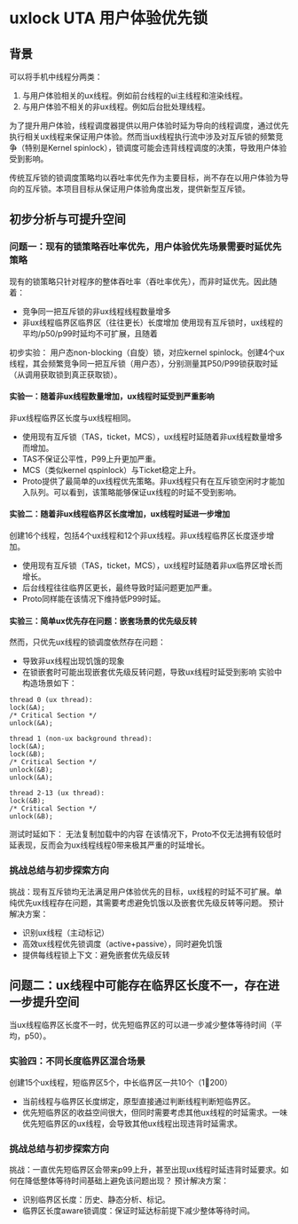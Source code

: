 # uxlock UTA 用户体验优先锁

## 背景
可以将手机中线程分两类：
1. 与用户体验相关的ux线程。例如前台线程的ui主线程和渲染线程。
2. 与用户体验不相关的非ux线程。例如后台批处理线程。

为了提升用户体验，线程调度器提供以用户体验时延为导向的线程调度，通过优先执行相关ux线程来保证用户体验。然而当ux线程执行流中涉及对互斥锁的频繁竞争（特别是Kernel spinlock），锁调度可能会违背线程调度的决策，导致用户体验受到影响。

传统互斥锁的锁调度策略均以吞吐率优先作为主要目标，尚不存在以用户体验为导向的互斥锁。本项目目标从保证用户体验角度出发，提供新型互斥锁。

## 初步分析与可提升空间

### 问题一：现有的锁策略吞吐率优先，用户体验优先场景需要时延优先策略
现有的锁策略只针对程序的整体吞吐率（吞吐率优先），而非时延优先。因此随着：
- 竞争同一把互斥锁的非ux线程线程数量增多
- 非ux线程临界区临界区（往往更长）长度增加
使用现有互斥锁时，ux线程的平均/p50/p99时延均不可扩展，且随着

初步实验：
用户态non-blocking（自旋）锁，对应kernel spinlock。创建4个ux线程，其会频繁竞争同一把互斥锁（用户态），分别测量其P50/P99锁获取时延（从调用获取锁到真正获取锁）。

#### 实验一：随着非ux线程数量增加，ux线程时延受到严重影响
非ux线程临界区长度与ux线程相同。
- 使用现有互斥锁（TAS，ticket，MCS），ux线程时延随着非ux线程数量增多而增加。
- TAS不保证公平性，P99上升更加严重。
- MCS（类似kernel qspinlock）与Ticket稳定上升。
- Proto提供了最简单的ux线程优先策略。非ux线程只有在互斥锁空闲时才能加入队列。可以看到，该策略能够保证ux线程的时延不受到影响。

#### 实验二：随着非ux线程临界区长度增加，ux线程时延进一步增加

创建16个线程，包括4个ux线程和12个非ux线程。非ux线程临界区长度逐步增加。
- 使用现有互斥锁（TAS，ticket，MCS），ux线程时延随着非ux临界区增长而增长。
- 后台线程往往临界区更长，最终导致时延问题更加严重。
- Proto同样能在该情况下维持低P99时延。

#### 实验三：简单ux优先存在问题：嵌套场景的优先级反转
然而，只优先ux线程的锁调度依然存在问题：
- 导致非ux线程出现饥饿的现象
- 在锁嵌套时可能出现嵌套优先级反转问题，导致ux线程时延受到影响
实验中构造场景如下：
```
thread 0 (ux thread):
lock(&A);
/* Critical Section */
unlock(&A);

thread 1 (non-ux background thread):
lock(&A);
lock(&B);
/* Critical Section */
unlock(&B);
unlock(&A);

thread 2-13 (ux thread):
lock(&B);
/* Critical Section */
unlock(&B);
```

测试时延如下：
无法复制加载中的内容
在该情况下，Proto不仅无法拥有较低时延表现，反而会为ux线程线程0带来极其严重的时延增长。

### 挑战总结与初步探索方向
挑战：现有互斥锁均无法满足用户体验优先的目标，ux线程的时延不可扩展。单纯优先ux线程存在问题，其需要考虑避免饥饿以及嵌套优先级反转等问题。
预计解决方案：
- 识别ux线程（主动标记）
- 高效ux线程优先锁调度（active+passive），同时避免饥饿
- 提供每线程锁上下文：避免嵌套优先级反转

## 问题二：ux线程中可能存在临界区长度不一，存在进一步提升空间

当ux线程临界区长度不一时，优先短临界区的可以进一步减少整体等待时间（平均，p50）。

### 实验四：不同长度临界区混合场景
创建15个ux线程，短临界区5个，中长临界区一共10个（1:100:200）

- 当前线程与临界区长度绑定，原型直接通过判断线程判断短临界区。
- 优先短临界区的收益空间很大，但同时需要考虑其他ux线程的时延需求。一味优先短临界区的ux线程，会导致其他ux线程出现违背时延需求。

### 挑战总结与初步探索方向
挑战：一直优先短临界区会带来p99上升，甚至出现ux线程时延违背时延要求。如何在降低整体等待时间基础上避免该问题出现？
预计解决方案：
- 识别临界区长度：历史、静态分析、标记。
- 临界区长度aware锁调度：保证时延达标前提下减少整体等待时间。
